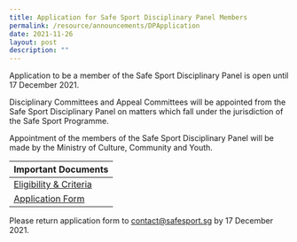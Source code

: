 ```yaml
---
title: Application for Safe Sport Disciplinary Panel Members
permalink: /resource/announcements/DPApplication
date: 2021-11-26
layout: post
description: ""
---
```

Application to be a member of the Safe Sport Disciplinary Panel is open until 17 December 2021.

Disciplinary Committees and Appeal Committees will be appointed from the Safe Sport Disciplinary Panel on matters which fall under the jurisdiction of the Safe Sport Programme. 

Appointment of the members of the Safe Sport Disciplinary Panel will be made by the Ministry of Culture, Community and Youth.




| Important Documents |
| -------- |
| [Eligibility & Criteria](/files/DPeligibilityandcriteria.pdf)  
| [Application Form]()    | 


Please return application form to contact@safesport.sg by 17 December 2021.



